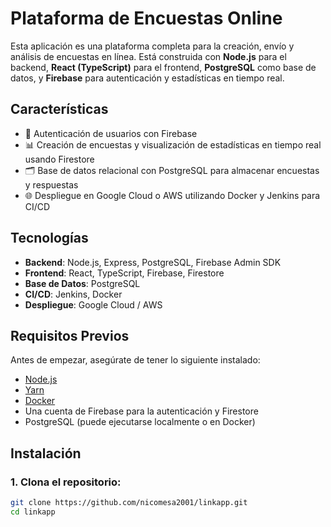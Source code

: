# Plataforma de Encuestas Online

Esta aplicación es una plataforma completa para la creación, envío y análisis de encuestas en línea. Está construida con **Node.js** para el backend, **React (TypeScript)** para el frontend, **PostgreSQL** como base de datos, y **Firebase** para autenticación y estadísticas en tiempo real.

## Características

- 🔐 Autenticación de usuarios con Firebase
- 📊 Creación de encuestas y visualización de estadísticas en tiempo real usando Firestore
- 🗂️ Base de datos relacional con PostgreSQL para almacenar encuestas y respuestas
- 🌐 Despliegue en Google Cloud o AWS utilizando Docker y Jenkins para CI/CD

## Tecnologías

- **Backend**: Node.js, Express, PostgreSQL, Firebase Admin SDK
- **Frontend**: React, TypeScript, Firebase, Firestore
- **Base de Datos**: PostgreSQL
- **CI/CD**: Jenkins, Docker
- **Despliegue**: Google Cloud / AWS

## Requisitos Previos

Antes de empezar, asegúrate de tener lo siguiente instalado:

- [Node.js](https://nodejs.org/)
- [Yarn](https://yarnpkg.com/)
- [Docker](https://www.docker.com/)
- Una cuenta de Firebase para la autenticación y Firestore
- PostgreSQL (puede ejecutarse localmente o en Docker)

## Instalación

### 1. Clona el repositorio:

```bash
git clone https://github.com/nicomesa2001/linkapp.git
cd linkapp
```
